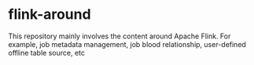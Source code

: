 # flink-around
This repository mainly involves the content around Apache Flink. For example, job metadata management, job blood relationship, user-defined offline table source, etc
